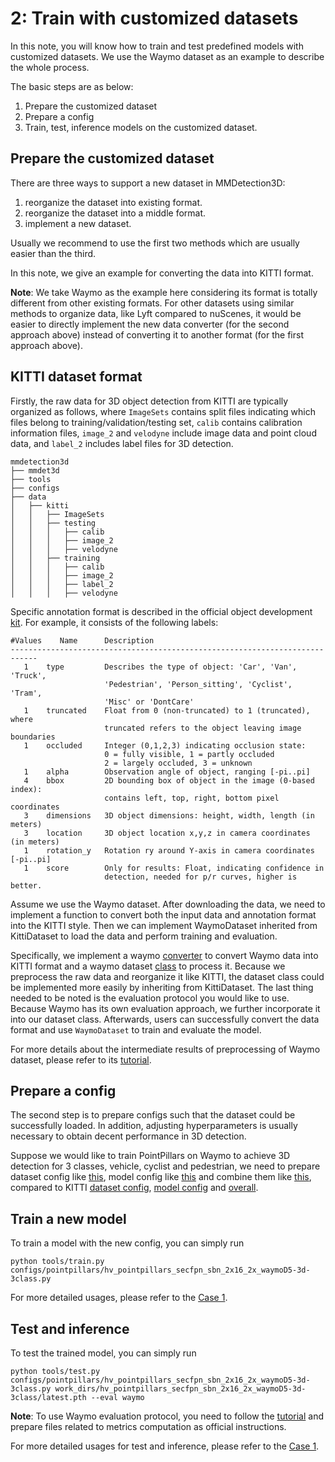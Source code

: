 # 2: Train with customized datasets

In this note, you will know how to train and test predefined models with customized datasets. We use the Waymo dataset as an example to describe the whole process.

The basic steps are as below:

1. Prepare the customized dataset
2. Prepare a config
3. Train, test, inference models on the customized dataset.

## Prepare the customized dataset

There are three ways to support a new dataset in MMDetection3D:

1. reorganize the dataset into existing format.
2. reorganize the dataset into a middle format.
3. implement a new dataset.

Usually we recommend to use the first two methods which are usually easier than the third.

In this note, we give an example for converting the data into KITTI format.

**Note**: We take Waymo as the example here considering its format is totally different from other existing formats. For other datasets using similar methods to organize data, like Lyft compared to nuScenes, it would be easier to directly implement the new data converter (for the second approach above) instead of converting it to another format (for the first approach above).

## KITTI dataset format

Firstly, the raw data for 3D object detection from KITTI are typically organized as follows, where `ImageSets` contains split files indicating which files belong to training/validation/testing set, `calib` contains calibration information files, `image_2` and `velodyne` include image data and point cloud data, and `label_2` includes label files for 3D detection.

```
mmdetection3d
├── mmdet3d
├── tools
├── configs
├── data
│   ├── kitti
│   │   ├── ImageSets
│   │   ├── testing
│   │   │   ├── calib
│   │   │   ├── image_2
│   │   │   ├── velodyne
│   │   ├── training
│   │   │   ├── calib
│   │   │   ├── image_2
│   │   │   ├── label_2
│   │   │   ├── velodyne
```

Specific annotation format is described in the official object development [kit](https://s3.eu-central-1.amazonaws.com/avg-kitti/devkit_object.zip). For example, it consists of the following labels:

```
#Values    Name      Description
----------------------------------------------------------------------------
   1    type         Describes the type of object: 'Car', 'Van', 'Truck',
                     'Pedestrian', 'Person_sitting', 'Cyclist', 'Tram',
                     'Misc' or 'DontCare'
   1    truncated    Float from 0 (non-truncated) to 1 (truncated), where
                     truncated refers to the object leaving image boundaries
   1    occluded     Integer (0,1,2,3) indicating occlusion state:
                     0 = fully visible, 1 = partly occluded
                     2 = largely occluded, 3 = unknown
   1    alpha        Observation angle of object, ranging [-pi..pi]
   4    bbox         2D bounding box of object in the image (0-based index):
                     contains left, top, right, bottom pixel coordinates
   3    dimensions   3D object dimensions: height, width, length (in meters)
   3    location     3D object location x,y,z in camera coordinates (in meters)
   1    rotation_y   Rotation ry around Y-axis in camera coordinates [-pi..pi]
   1    score        Only for results: Float, indicating confidence in
                     detection, needed for p/r curves, higher is better.
```

Assume we use the Waymo dataset.
After downloading the data, we need to implement a function to convert both the input data and annotation format into the KITTI style. Then we can implement WaymoDataset inherited from KittiDataset to load the data and perform training and evaluation.

Specifically, we implement a waymo [converter](https://github.com/open-mmlab/mmdetection3d/blob/master/tools/data_converter/waymo_converter.py) to convert Waymo data into KITTI format and a waymo dataset [class](https://github.com/open-mmlab/mmdetection3d/blob/master/mmdet3d/datasets/waymo_dataset.py) to process it. Because we preprocess the raw data and reorganize it like KITTI, the dataset class could be implemented more easily by inheriting from KittiDataset. The last thing needed to be noted is the evaluation protocol you would like to use. Because Waymo has its own evaluation approach, we further incorporate it into our dataset class. Afterwards, users can successfully convert the data format and use `WaymoDataset` to train and evaluate the model.

For more details about the intermediate results of preprocessing of Waymo dataset, please refer to its [tutorial](https://mmdetection3d.readthedocs.io/en/latest/tutorials/waymo.html).

## Prepare a config

The second step is to prepare configs such that the dataset could be successfully loaded. In addition, adjusting hyperparameters is usually necessary to obtain decent performance in 3D detection.

Suppose we would like to train PointPillars on Waymo to achieve 3D detection for 3 classes, vehicle, cyclist and pedestrian, we need to prepare dataset config like [this](https://github.com/open-mmlab/mmdetection3d/blob/master/configs/_base_/datasets/waymoD5-3d-3class.py), model config like [this](https://github.com/open-mmlab/mmdetection3d/blob/master/configs/_base_/models/hv_pointpillars_secfpn_waymo.py) and combine them like [this](https://github.com/open-mmlab/mmdetection3d/blob/master/configs/pointpillars/hv_pointpillars_secfpn_sbn_2x16_2x_waymoD5-3d-3class.py), compared to KITTI [dataset config](https://github.com/open-mmlab/mmdetection3d/blob/master/configs/_base_/datasets/kitti-3d-3class.py), [model config](https://github.com/open-mmlab/mmdetection3d/blob/master/configs/_base_/models/hv_pointpillars_secfpn_kitti.py) and [overall](https://github.com/open-mmlab/mmdetection3d/blob/master/configs/pointpillars/hv_pointpillars_secfpn_6x8_160e_kitti-3d-3class.py).

## Train a new model

To train a model with the new config, you can simply run

```shell
python tools/train.py configs/pointpillars/hv_pointpillars_secfpn_sbn_2x16_2x_waymoD5-3d-3class.py
```

For more detailed usages, please refer to the [Case 1](https://mmdetection3d.readthedocs.io/en/latest/1_exist_data_model.html).

## Test and inference

To test the trained model, you can simply run

```shell
python tools/test.py configs/pointpillars/hv_pointpillars_secfpn_sbn_2x16_2x_waymoD5-3d-3class.py work_dirs/hv_pointpillars_secfpn_sbn_2x16_2x_waymoD5-3d-3class/latest.pth --eval waymo
```

**Note**: To use Waymo evaluation protocol, you need to follow the [tutorial](https://mmdetection3d.readthedocs.io/en/latest/tutorials/waymo.html) and prepare files related to metrics computation as official instructions.

For more detailed usages for test and inference, please refer to the [Case 1](https://mmdetection3d.readthedocs.io/en/latest/1_exist_data_model.html).

